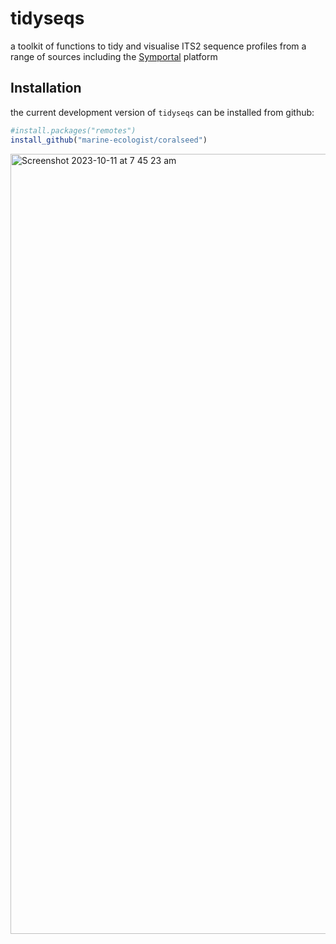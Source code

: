 # tidyseqs

a toolkit of functions to tidy and visualise ITS2 sequence profiles from a range of sources including the [Symportal](https://symportal.org) platform


## Installation

the current development version of `tidyseqs` can be installed from github:

``` r
#install.packages("remotes")
install_github("marine-ecologist/coralseed")

```


<img width="1248" alt="Screenshot 2023-10-11 at 7 45 23 am" src="https://github.com/marine-ecologist/tidyseqs/assets/93563980/1d7cbf0e-4804-4257-97b2-dc09d00a399a">
